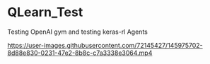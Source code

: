 # QLearn_Test
Testing OpenAI gym and testing keras-rl Agents


https://user-images.githubusercontent.com/72145427/145975702-8d88e830-0231-47e2-8b8c-c7a3338e3064.mp4

